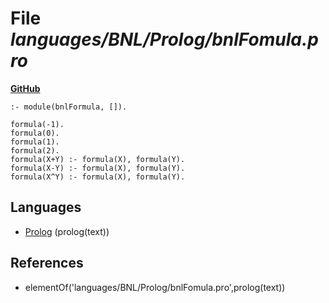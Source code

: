 # File _languages/BNL/Prolog/bnlFomula.pro_
**[GitHub](https://github.com/softlang/yas/blob/master/languages/BNL/Prolog/bnlFomula.pro)**
```
:- module(bnlFormula, []).

formula(-1).
formula(0).
formula(1).
formula(2).
formula(X+Y) :- formula(X), formula(Y).
formula(X-Y) :- formula(X), formula(Y).
formula(X^Y) :- formula(X), formula(Y).
```

## Languages
* [Prolog](../languages/Prolog.md) (prolog(text))

## References
* elementOf('languages/BNL/Prolog/bnlFomula.pro',prolog(text))
